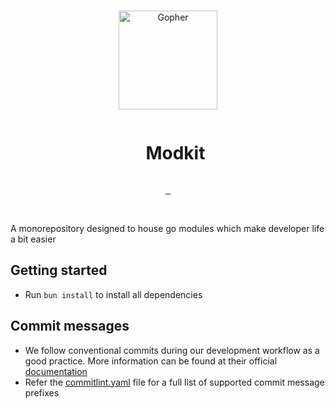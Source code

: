 <br/>

<p align="center">
  <img src="https://github.com/user-attachments/assets/2ceb1e71-6b8e-4a4a-bf91-b0d303baea28" width="158" height="158" alt="Gopher"/>
</p>

<div id="user-content-toc" align="center">
  <ul>
    <summary><h1 style="display: inline-block;">Modkit</h1></summary>
  </ul>
</div>

<p align="center">
  <a aria-label="License" href="https://github.com/akalanka47000/go-modkit/blob/main/LICENSE">
    <img alt="" src="https://img.shields.io/badge/License-MIT-yellow.svg">
  </a>
   <a aria-label="License" href="https://turborepo.com">
    <img alt="" src="https://img.shields.io/badge/Maintained%20with-Turbo-f700ff.svg?style=flat-square">
  </a>
  <a aria-label="CI Release" href="https://github.com/akalanka47000/go-modkit/actions/workflows/tests.yml">
    <img alt="" src="https://github.com/akalanka47000/go-modkit/actions/workflows/tests.yml/badge.svg">
  </a>
</p>

<br/>

A monorepository designed to house go modules which make developer life a bit easier

## Getting started

- Run `bun install` to install all dependencies

## Commit messages

- We follow conventional commits during our development workflow as a good practice. More information can be found at their official [documentation](https://www.conventionalcommits.org/en/v1.0.0-beta.4/#examples)
- Refer the [commitlint.yaml](https://github.com/akalanka47000/go-modkit/blob/main/commitlint.yaml) file for a full list of supported commit message prefixes
